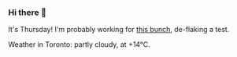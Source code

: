 ### Hi there :wave:

It's Thursday! I'm probably working for [this bunch](https://github.com/kohofinancial), de-flaking a test.

Weather in Toronto: partly cloudy, at +14°C.
